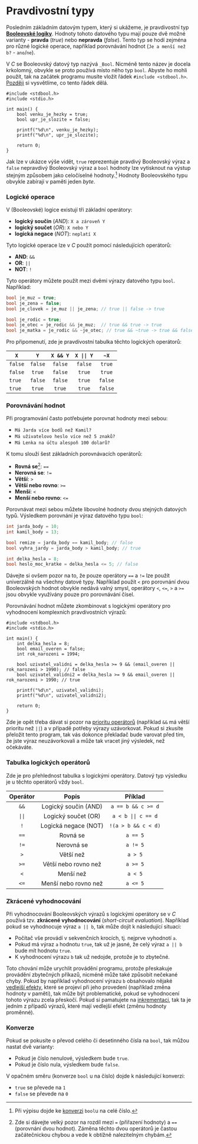 # Pravdivostní typy
Posledním základním datovým typem, který si ukážeme, je pravdivostní typ
**[Booleovské logiky](https://cs.wikipedia.org/wiki/Boolean)**. Hodnoty tohoto datového typu mají
pouze dvě možné varianty - **pravda** (*true*) nebo **nepravda** (*false*). Tento typ se hodí
zejména pro různé logické operace, například porovnávání hodnot (`Je a menší než b?` - `ano`/`ne`).

V *C* se Booleovský datový typ nazývá `_Bool`. Nicméně tento název je docela krkolomný, obvykle se proto
používá místo něho typ `bool`. Abyste ho mohli použít, tak na začátek programu musíte vložit řádek
`#include <stdbool.h>`. [Později](../preprocesor/vkladani_souboru.md) si vysvětlíme, co tento řádek
dělá.
```c,editable,mainbody
#include <stdbool.h>
#include <stdio.h>

int main() {
    bool venku_je_hezky = true;
    bool upr_je_slozite = false;

    printf("%d\n", venku_je_hezky);
    printf("%d\n", upr_je_slozite);

    return 0;
}
```
Jak lze v ukázce výše vidět, `true` reprezentuje pravdivý Booleovský výraz a `false` nepravdivý
Booleovský výraz a `bool` hodnoty lze vytisknout na výstup stejným způsobem jako celočíselné hodnoty.[^1]
Hodnoty Booleovského typu obvykle zabírají v paměti jeden *byte*.

[^1]: Při výpisu dojde ke [konverzi](#konverze) `bool`u na celé číslo.

### Logické operace
V (Booleovské) logice existují tři základní operátory:
- **logický součin** (*AND*): `X a zároveň Y`
- **logický součet** (*OR*): `X nebo Y`
- **logická negace** (*NOT*): `neplatí X`

Tyto logické operace lze v *C* použít pomocí následujících operátorů:

- **AND**: `&&`
- **OR**: `||`
- **NOT**: `!`

Tyto operátory můžete použít mezi dvěmi výrazy datového typu `bool`. Například:
```c
bool je_muz = true;
bool je_zena = false;
bool je_clovek = je_muz || je_zena; // true || false -> true

bool je_rodic = true;
bool je_otec = je_rodic && je_muz;  // true && true -> true
bool je_matka = je_rodic && ~je_otec; // true && ~true -> true && false -> false
```

Pro připomenutí, zde je pravdivostní tabulka těchto logických operátorů:

| `X` | `Y` | `X && Y` | <code>X &#124;&#124; Y</code> | `~X` |
|---|:---:|:---:|:---:|:---:|
| `false` | `false` | `false` | `false` | `true` |
| `false` | `true` | `false` | `true` | `true` |
| `true` | `false` | `false` | `true` | `false` |
| `true` | `true` | `true` | `true` | `false` |

### Porovnávání hodnot
Při programování často potřebujete porovnat hodnoty mezi sebou:
- `Má Jarda více bodů než Kamil?`
- `Má uživatelovo heslo více než 5 znaků?`
- `Má Lenka na účtu alespoň 100 dolarů?`

K tomu slouží šest základních porovnávacích operátorů:
- **Rovná se**[^2]: `==`
- **Nerovná se**: `!=`
- **Větší**: `>`
- **Větší nebo rovno**: `>=`
- **Menší**: `<`
- **Menší nebo rovno**: `<=`

[^2]: Zde si dávejte velký pozor na rozdíl mezi `=` (přiřazení hodnoty) a `==` (porovnání dvou hodnot).
Záměna těchto dvou operátorů je častou začátečnickou chybou a vede k obtížně nalezitelným chybám.

Porovnávat mezi sebou můžete libovolné hodnoty dvou stejných datových typů. Výsledkem porovnání
je výraz datového typu `bool`:
```c
int jarda_body = 10;
int kamil_body = 13;

bool remize = jarda_body == kamil_body; // false
bool vyhra_jardy = jarda_body > kamil_body; // true

int delka_hesla = 8;
bool heslo_moc_kratke = delka_hesla <= 5; // false
```

Dávejte si ovšem pozor na to, že pouze operátory `==` a `!=` lze použít univerzálně na všechny datové typy.
Například použít `<` pro porovnání dvou Booleovských hodnot obvykle nedává valný smysl, operátory
`<`, `<=`, `>` a `>=` jsou obvykle využívány pouze pro porovnávání čísel.

Porovnávání hodnot můžete zkombinovat s logickými operátory pro vyhodnocení komplexních pravdivostních
výrazů:
```c,editable,mainbody
#include <stdbool.h>
#include <stdio.h>

int main() {
    int delka_hesla = 8;
    bool email_overen = false;
    int rok_narozeni = 1994;

    bool uzivatel_validni = delka_hesla >= 9 && (email_overen || rok_narozeni > 1990); // false
    bool uzivatel_validni2 = delka_hesla >= 9 && email_overen || rok_narozeni > 1990; // true

    printf("%d\n", uzivatel_validni);
    printf("%d\n", uzivatel_validni2);

    return 0;
}
```
Zde je opět třeba dávat si pozor na [prioritu operátorů](https://en.cppreference.com/w/c/language/operator_precedence)
(například `&&` má větší prioritu než `||`) a v případě potřeby výrazy uzávorkovat. Pokud si zkusíte
přeložit tento program, tak vás dokonce překladač bude varovat před tím, že jste výraz neuzávorkovali a
může tak vracet jiný výsledek, než očekáváte.

### Tabulka logických operátorů
Zde je pro přehlednost tabulka s logickými operátory.
Datový typ výsledku je u těchto operátorů vždy `bool`.

| Operátor | Popis | Příklad |
|:---:|:---:|:---:|
| `&&` | Logický součin (AND) | `a == b && c >= d` |
| <code>&#124;&#124;</code> | Logický součet (OR) | <code>a < b &#124;&#124; c == d</code> |
| `!` | Logická negace (NOT) | `!(a > b && c < d)` |
| `==` | Rovná se | `a == 5` |
| `!=` | Nerovná se | `a != 5` |
| `>` | Větší než | `a > 5` |
| `>=` | Větší nebo rovno než | `a >= 5` |
| `<` | Menší než | `a < 5` |
| `<=` | Menší nebo rovno než | `a <= 5` |

### Zkrácené vyhodnocování
Při vyhodnocování Booleovských výrazů s logickými operátory se v *C* používá tzv. **zkrácené vyhodnocování**
(*short-circuit evaluation*). Například pokud se vyhodnocuje výraz `a || b`, tak může dojít k následující
situaci:
- Počítač vše provádí v sekvenčních krocích, tj. nejprve vyhodnotí `a`.
- Pokud má výraz `a` hodnotu `true`, tak už je jasné, že celý výraz `a || b` bude mít hodnotu `true`.
- K vyhodnocení výrazu `b` tak už nedojde, protože je to zbytečné.

Toto chování může urychlit provádění programu, protože přeskakuje provádění zbytečných příkazů,
nicméně může také způsobit nečekané chyby. Pokud by například vyhodnocení výrazu `b` obsahovalo nějaké
[vedlejší efekty](../prikazy_vyrazy.md#vedlejší-efekty), které se projeví při jeho provedení (například
změna hodnoty v paměti), tak může být problematické, pokud se vyhodnocení tohoto výrazu zcela
přeskočí. Pokud si pamatujete na [inkrementaci](../promenne/slozeny_zapis.md#inkrementace-a-dekrementace),
tak ta je jedním z případů výrazů, které mají vedlejší efekt (změnu hodnoty proměnné).

### Konverze
Pokud se pokusíte o převod celého či desetinného čísla na `bool`, tak můžou nastat dvě varianty:
- Pokud je číslo nenulové, výsledkem bude `true`.
- Pokud je číslo nula, výsledkem bude `false`.

V opačném směru (konverze `bool` u na číslo) dojde k následující konverzi:
- `true` se převede na `1`
- `false` se převede na `0`
